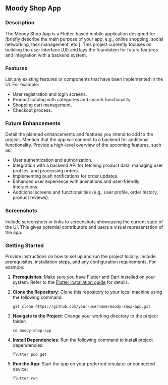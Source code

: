 
## Moody Shop App

### Description

The Moody Shop App is a Flutter-based mobile application designed for [briefly describe the main purpose of your app, e.g., online shopping, social networking, task management, etc.]. This project currently focuses on building the user interface (UI) and lays the foundation for future features and integration with a backend system.

### Features

List any existing features or components that have been implemented in the UI. For example:

- User registration and login screens.
- Product catalog with categories and search functionality.
- Shopping cart management.
- Checkout process.

### Future Enhancements

Detail the planned enhancements and features you intend to add to the project. Mention that the app will connect to a backend for additional functionality. Provide a high-level overview of the upcoming features, such as:

- User authentication and authorization.
- Integration with a backend API for fetching product data, managing user profiles, and processing orders.
- Implementing push notifications for order updates.
- Enhanced user experience with animations and user-friendly interactions.
- Additional screens and functionalities (e.g., user profile, order history, product reviews).

### Screenshots

Include screenshots or links to screenshots showcasing the current state of the UI. This gives potential contributors and users a visual representation of the app.

### Getting Started

Provide instructions on how to set up and run the project locally. Include prerequisites, installation steps, and any configuration requirements. For example:

1. **Prerequisites**: Make sure you have Flutter and Dart installed on your system. Refer to the [Flutter installation guide](https://flutter.dev/docs/get-started/install) for details.

2. **Clone the Repository**: Clone this repository to your local machine using the following command:

   ```shell
   git clone https://github.com/your-username/moody-shop-app.git
   ```

3. **Navigate to the Project**: Change your working directory to the project folder:

   ```shell
   cd moody-shop-app
   ```

4. **Install Dependencies**: Run the following command to install project dependencies:

   ```shell
   flutter pub get
   ```

5. **Run the App**: Start the app on your preferred emulator or connected device:

   ```shell
   flutter run
   ```
